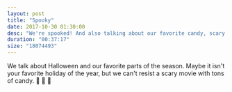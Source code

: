 ```yaml
---
layout: post
title: "Spooky"
date: 2017-10-30 01:30:00
desc: "We're spooked! And also talking about our favorite candy, scary movies and our past costumes."
duration: "00:37:17"
size: "18074493"
---
```


We talk about Halloween and our favorite parts of the season. Maybe it isn't your favorite holiday of the year, but we can't resist a scary movie with tons of candy. 👻 🎃 🍁
